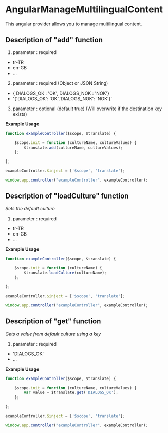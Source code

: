 # AngularManageMultilingualContent
This angular provider allows you to manage multilingual content.

Description of "add" function
--------------

1. parameter : required
 - tr-TR
 - en-GB
 - ...
 
2. parameter : required (Object or JSON String)
 -  { DIALOGS_OK : 'OK', DIALOGS_NOK : 'NOK'}
 - '{'DIALOGS_OK': 'OK','DIALOGS_NOK': 'NOK'}'
 
3. parameter : optional (default true) (Will overwrite if the destination key exists) 
 
 **Example Usage**
```javascript
function exampleController($scope, $translate) {

    $scope.init = function (cultureName, cultureValues) {
        $translate.add(cultureName, cultureValues);
    };

};

exampleController.$inject = ['$scope', 'translate'];

window.app.controller("exampleController", exampleController);
```
Description of "loadCulture" function
--------------
*Sets the default culture*

1. parameter : required
 - tr-TR
 - en-GB
 - ...

 **Example Usage**
```javascript
function exampleController($scope, $translate) {

    $scope.init = function (cultureName) {
        $translate.loadCulture(cultureName);
    };

};

exampleController.$inject = ['$scope', 'translate'];

window.app.controller("exampleController", exampleController);
```

Description of "get" function
--------------
*Gets a value from default culture using a key*

1. parameter : required
 - 'DIALOGS_OK'
 - ...

 **Example Usage**
```javascript
function exampleController($scope, $translate) {

    $scope.init = function (cultureName, cultureValues) {
        var value = $translate.get('DIALOGS_OK');
    };

};

exampleController.$inject = ['$scope', 'translate'];

window.app.controller("exampleController", exampleController);
```
